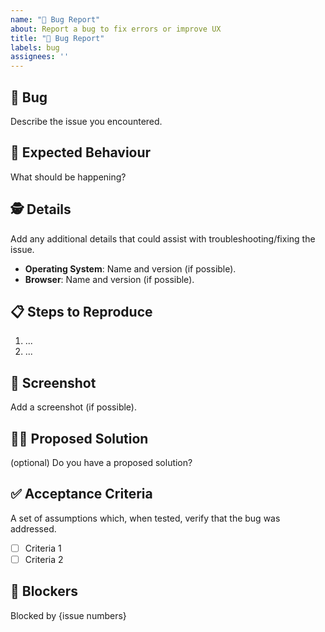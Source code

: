 ```yaml
---
name: "🐛 Bug Report"
about: Report a bug to fix errors or improve UX
title: "🐛 Bug Report"
labels: bug
assignees: ''
---
```


## 🐛 Bug

Describe the issue you encountered.

## 🦋 Expected Behaviour

What should be happening?

## 🕵️ Details

Add any additional details that could assist with troubleshooting/fixing the issue.

- **Operating System**: Name and version (if possible).
- **Browser**: Name and version (if possible).

## 📋 Steps to Reproduce

1. ...
2. ...

## 📸 Screenshot

Add a screenshot (if possible).

## 🙋‍♀️ Proposed Solution

(optional) Do you have a proposed solution?

## ✅ Acceptance Criteria

A set of assumptions which, when tested, verify that the bug was addressed.

- [ ] Criteria 1
- [ ] Criteria 2

## 🛑 Blockers

Blocked by {issue numbers}
